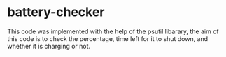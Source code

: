 # battery-checker
This code was implemented with the help of the psutil libarary, the aim of this code is to check the percentage, time left for it to shut down, and whether it is charging or not. 
